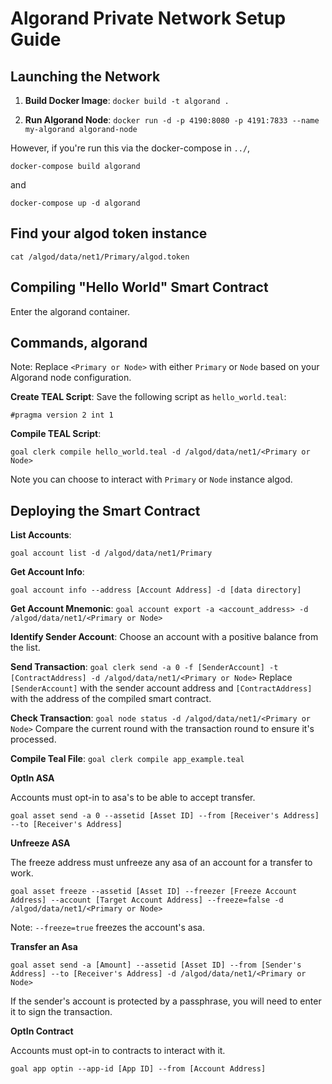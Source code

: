 # Algorand Private Network Setup Guide

## Launching the Network

1. **Build Docker Image**:
   `docker build -t algorand .`

2. **Run Algorand Node**:
   `docker run -d -p 4190:8080 -p 4191:7833 --name my-algorand algorand-node`

However, if you're run this via the docker-compose in `../`,

`docker-compose build algorand`

and

`docker-compose up -d algorand`

## Find your algod token instance

   `cat /algod/data/net1/Primary/algod.token`

## Compiling "Hello World" Smart Contract

Enter the algorand container.

## Commands, algorand

Note: Replace `<Primary or Node>` with either `Primary` or `Node` based on your Algorand node configuration.

**Create TEAL Script**:
Save the following script as `hello_world.teal`:

``
#pragma version 2
int 1
``

**Compile TEAL Script**:
```
goal clerk compile hello_world.teal -d /algod/data/net1/<Primary or Node>
```

Note you can choose to interact with `Primary` or `Node` instance algod.

## Deploying the Smart Contract

**List Accounts**:
```
goal account list -d /algod/data/net1/Primary
```

**Get Account Info**:
```
goal account info --address [Account Address] -d [data directory]
```

**Get Account Mnemonic**:
``
goal account export -a <account_address> -d /algod/data/net1/<Primary or Node>
``

**Identify Sender Account**:
Choose an account with a positive balance from the list.

**Send Transaction**:
``
goal clerk send -a 0 -f [SenderAccount] -t [ContractAddress] -d /algod/data/net1/<Primary or Node>
``
Replace `[SenderAccount]` with the sender account address and `[ContractAddress]` with the address of the compiled smart contract.

**Check Transaction**:
``
goal node status -d /algod/data/net1/<Primary or Node>
``
Compare the current round with the transaction round to ensure it's processed.

**Compile Teal File**:
``
goal clerk compile app_example.teal
``

**OptIn ASA**

Accounts must opt-in to asa's to be able to accept transfer.

```
goal asset send -a 0 --assetid [Asset ID] --from [Receiver's Address] --to [Receiver's Address]
```

**Unfreeze ASA**

The freeze address must unfreeze any asa of an account for a transfer to work.

```
goal asset freeze --assetid [Asset ID] --freezer [Freeze Account Address] --account [Target Account Address] --freeze=false -d /algod/data/net1/<Primary or Node>
```

Note: `--freeze=true` freezes the account's asa.

**Transfer an Asa**

```
goal asset send -a [Amount] --assetid [Asset ID] --from [Sender's Address] --to [Receiver's Address] -d /algod/data/net1/<Primary or Node>
```
If the sender's account is protected by a passphrase, you will need to enter it to sign the transaction.

**OptIn Contract**

Accounts must opt-in to contracts to interact with it.

```
goal app optin --app-id [App ID] --from [Account Address]
```
